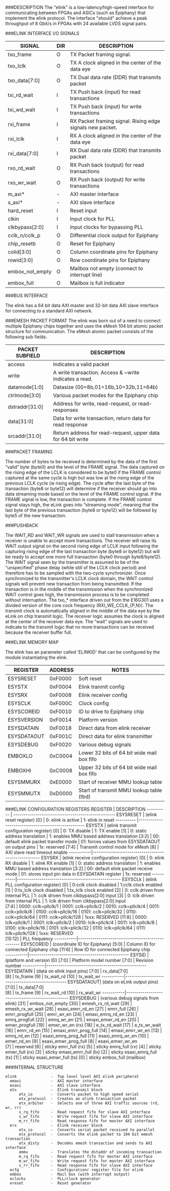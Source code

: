 ###DESCRIPTION
 The "elink" is a low-latency/high-speed interface for communicating between 
 FPGAs and ASICs (such as Epiphany) that implement the elink protocol.
 The interface "should" achieve a peak throughput of 8 Gbit/s in FPGAs with 
 24 available LVDS signal pairs.  
 
###ELINK INTERFACE I/O SIGNALS
   
  SIGNAL         |DIR| DESCRIPTION 
  ---------------|---|--------------
  txo_frame      | O | TX Packet framing signal.
  txo_lclk       | O | TX A clock aligned in the center of the data eye
  txo_data[7:0]  | O | TX Dual data rate (DDR) that transmits packet
  txi_rd_wait    | I | TX Push back (input) for read transactions
  txi_wd_wait    | I | TX Push back (input) for write transactions
  rxi_frame      | I | RX Packet framing signal. Rising edge signals new packet.
  rxi_lclk       | I | RX A clock aligned in the center of the data eye
  rxi_data[7:0]  | I | RX Dual data rate (DDR) that transmits packet
  rxo_rd_wait    | O | RX Push back (output) for read transactions
  rxo_wr_wait    | O | RX Push back (output) for write transactions
  m_axi*         | - | AXI master interface
  s_axi*         | - | AXI slave interface
  hard_reset     | I | Reset input
  clkin          | I | Input clock for PLL
  clkbypass[2:0] | I | Input clocks for bypassing PLL
  cclk_n/cclk_p  | O | Differential clock output for Epiphany  
  chip_resetb    | O | Reset for Epiphany
  colid[3:0]     | O | Column coordinate pins for Epiphany 
  rowid[3:0]     | O | Row coordinate pins for Epiphany 
  embox_not_empty| O | Mailbox not empty (connect to interrupt line)   
  embox_full     | O | Mailbox is full indicator
 
###BUS INTERFACE

 The elink has a 64 bit data AXI master and 32-bit data AXI slave interface 
 for connecting to a standard AXI network.
 
###EMESH PACKET FORMAT
 The elink was born out of a need to connect multiple Epiphany chips together
 and uses the eMesh 104 bit atomic packet structure for communication. 
 The eMesh atomic packet consists of the following sub fields.
 
 PACKET SUBFIELD | DESCRIPTION 
 ----------------|----------------
 access          | Indicates a valid packet
 write           | A write transaction. Access & ~write indicates a read.
 datamode[1:0]   | Datasize (00=8b,01=16b,10=32b,11=64b)
 ctrlmode[3:0]   | Various packet modes for the Epiphany chip
 dstraddr[31:0]  | Address for write, read-request, or read-responses
 data[31:0]      | Data for write transaction, return data for read response
 srcaddr[31:0]   | Return address for read-request, upper data for 64 bit write

###PACKET FRAMING
  
 The number of bytes to be received is determined by the data of the first 
 “valid” byte (byte0) and the level of the FRAME signal. The data captured 
 on the rising edge of the LCLK is considered to be byte0 if the FRAME control
 captured at the same cycle is high but was low at the rising edge of the 
 previous LCLK cycle (ie rising edge).  The cycle after the last byte of the 
 transaction (byte8 or byte12) will determine if the receiver should go into 
 data streaming mode based on the level of the FRAME control signal. If the 
 FRAME signal is low, the transaction is complete. If the FRAME control 
 signal stays high, the eLink goes into “streaming mode”, meaning that the 
 last byte of the previous transaction (byte8 or byte12) will be followed 
 by byte5 of the new transaction. 
 
###PUSHBACK
 
 The WAIT_RD and WAIT_WR signals are used to stall transmission when a receiver
 is unable to accept more transactions. The receiver will raise its WAIT output
 signal on the second rising edge of LCLK input following the capturing rising
 edge of the last transaction byte (byte8 or byte12) but will be ready to 
 accept one more full transaction (byte0 through byte8/byte12). The WAIT 
 signal seen by the transmitter is assumed to be of the “unspecified” phase 
 delay (while still of the LCLK clock period) and therefore has to be sampled
 with the two-cycle synchronizer. Once synchronized to the transmitter's LCLK 
 clock domain, the WAIT control signals will prevent new transaction from 
 being transmitted. If the transaction is in the middle of the transmission 
 when the synchronized WAIT control goes high, the transmission process is to 
 be completed without interruption. The txo_* interface driven out from the 
 E16G301 uses a divided version of the core cock frequency (RXI_WE_CCLK_{P,N}).
 The transmit clock is automatically aligned in the middle of the data eye 
 by the eLink on chip transmit logic. The receiver logic assumes the clock is 
 aligned at the center of the receiver data eye. The “wait” signals are used 
 to indicate to the transmit logic that no more transactions can be received 
 because the receiver buffer full. 
 
###ELINK MEMORY MAP
 
 The elink has an parameter called 'ELINKID' that can be configured by 
 the module instantiating the elink. 
 
 REGISTER    |ADDRESS  |NOTES 
 ------------|---------|--------------------------------------------
 ESYSRESET   | 0xF0000 | Soft reset
 ESYSTX      | 0xF0004 | Elink tranmit config
 ESYSRX      | 0xF0008 | Elink receiver config
 ESYSCLK     | 0xF000C | Clock config
 ESYSCOREID  | 0xF0010 | ID to drive to Epiphany chip
 ESYSVERSION | 0xF0014 | Platform version
 ESYSDATAIN  | 0xF0018 | Direct data from elink receiver
 ESYSDATAOUT | 0xF001C | Direct data for elink transmitter
 ESYSDEBUG   | 0xF0020 | Various debug signals
 EMBOXLO     | 0xC0004 | Lower 32 bits of 64 bit wide mail box fifo
 EMBOXHI     | 0xC0008 | Upper 32 bits of 64 bit wide mail box fifo
 ESYSMMURX   | 0xE0000 | Start of receiver MMU lookup table
 ESYSMMUTX   | 0xD0000 | Start of transmit MMU lookup table (tbd)
          
###ELINK CONFIGURATION REGISTERS
 REGISTER   | DESCRIPTION 
 ---------- | --------------------------------------------------
 ESYSRESET  | (elink reset register)
 [0]        | 0:  elink is active
            | 1:  elink in reset
 ---------- |---------------------------------------------------
 ESYSTX     | (elink transmit configuration register)
 [0]        | 0:  TX disable
            | 1:  TX enable
 [1]        | 0:  static address translation
            | 1:  enables MMU based address translation
 [3:2]      | 00: default elink packet transfer mode
            | 01: forces values from ESYSDATAOUT on output pins
            | 1x: reserved
 [7:4]      | Transmit control mode for eMesh
 [8]        | AXI slave read timeout enable
 -----------|----------------------------------------------------
 ESYSRX     | (elink receive configuration register)
 [0]        | 0:  elink RX disable
            | 1:  elink RX enable
 [1]        | 0:  static address translation
            | 1:  enables MMU based address translation
 [3:2]      | 00: default elink packet receive mode
            | 01: stores input pin data in ESYSDATAIN register
            | 1x: reserved
 -----------|---------------------------------------------------
 ESYSCLk    | (elink PLL configuration register)
 [0]        | 0:cclk clock disabled
            | 1:cclk clock enabled 
 [1]        | 0:tx_lclk clock disabled
            | 1:tx_lclk clock enabled 
 [2]        | 0: cclk driven from internal PLL
            | 1: cclk driven from clkbypass[2:0] input 
 [3]        | 0: lclk driven from internal PLL
            | 1: lclk driven from clkbypass[2:0] input   
 [7:4]      | 0000: cclk=pllclk/1
            | 0001: cclk=pllclk/2
            | 0010: cclk=pllclk/4
            | 0011: cclk=pllclk/8
            | 0100: cclk=pllclk/16
            | 0101: cclk=pllclk/32
            | 0110: cclk=pllclk/64
            | 0111: cclk=pllclk/128
            | 1xxx: RESERVED
 [11:8]     | 0000: lclk=pllclk/1
            | 0001: lclk=pllclk/2
            | 0010: lclk=pllclk/4
            | 0011: lclk=pllclk/8
            | 0100: lclk=pllclk/16
            | 0101: lclk=pllclk/32
            | 0110: lclk=pllclk/64
            | 0111: lclk=pllclk/128
            | 1xxx: RESERVED        
 [15:12]    | PLL frequency
 -----------|-------------------------------------------------
 ESYSCOREID | (coordinate ID for Epiphany)
 [5:0]      | Column ID for connected Epiphany chip
 [11:6]     | Row ID for connected Epiphany chip  
 -----------|-------------------------------------------------
 ESYSID     | (platform and version ID)
 [7:0]      | Platform model number
 [7:0]      | Revision number
 -----------|-------------------------------------------------
 ESYSDATAIN | (data on elink input pins)
 [7:0]      | rx_data[7:0]         
 [8]        | tx_frame
 [9]        | tx_wait_rd
 [10]       | tx_wait_wr
 -----------|-------------------------------------------------
 ESYSDATAOUT| (data on eLink output pins)
 [7:0]      | tx_data[7:0]         
 [8]        | tx_frame
 [9]        | rx_wait_rd
 [10]       | rx_wait_wr
 -----------|-------------------------------------------------
 ESYSDEBUG  | (various debug signals from elink) 
 [31]       | embox_not_empty
 [30]       | emesh_rx_rd_wait
 [29]       | emesh_rx_wr_wait
 [28]       | esaxi_emrr_rd_en
 [27]       | emrr_full
 [26]       | emrr_progfull
 [25]       | emrr_wr_en
 [24]       | emaxi_emrq_rd_en
 [23]       | emrq_progfull
 [22]       | emrq_wr_en
 [21]       | emaxi_emwr_rd_en
 [20]       | emwr_progfull
 [19]       | emwr_wr_en (rx)
 [18]       | e_tx_rd_wait 
 [17]       | e_tx_wr_wait
 [16]       | emrr_rd_en
 [15]       | emaxi_emrr_prog_full
 [14]       | emaxi_emrr_wr_en
 [13]       | emrq_rd_en
 [12]       | esaxi_emrq_prog_full
 [11]       | esaxi_emrq_wr_en
 [10]       | emwr_rd_en
 [9]        | esaxi_emwr_prog_full
 [8]        | esaxi_emwr_wr_en  
 [7]        | reserved
 [6]        | sticky emrr_full (rx)
 [5]        | sticky emrq_full (rx)
 [4]        | sticky emwr_full (rx)
 [3]        | sticky emaxi_emrr_full (tx)
 [2]        | sticky esaxi_emrq_full (tx)
 [1]        | sticky esaxi_emwr_full (tx)
 [0]        | sticky embox_full (mailbox)

###INTERNAL STRUCTURE
```
elink               -  Top level level AXI elink peripheral
  emaxi             -  AXI master interface
  exaxi             -  AXI slave interface
  etx               -  Elink transmit block
      etx_io        -  Converts packet to high speed serial
      etx_protocol  -  Creates an elink transaction packet
      etx_arbiter   -  Selects one of three AXI traffic sources (rd, wr, rr)
      s_rq_fifo     -  Read request fifo for slave AXI interface
      s_wr_fifo     -  Write request fifo for slave AXI interface
      m_rr_fifo     -  Read response fifo for master AXI interface 
  erx               -  Elink receiver block
      etx_io        -  Converts serial packet received to parallel
      etx_protocol  -  Converts the elink packet to 104 bit emesh transaction
      etx_disty     -  Decodes emesh transaction and sends to AXI interface
      emmu          -  Translates the dstaddr of incoming transaction  
      m_rq_fifo     -  Read request fifo for master AXI interface
      m_wr_fifo     -  Write request fifo for master AXI interface
      s_rr_fifo     -  Read response fifo for slave AXI interface 
  ecfg              -  Configurationr register file for elink
  embox             -  Mail box (with interrupt output)
  eclocks           -  PLL/clock generator
  ereset            -  Reset generator
